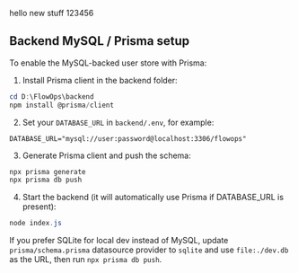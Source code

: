 hello new stuff 123456

## Backend MySQL / Prisma setup

To enable the MySQL-backed user store with Prisma:

1. Install Prisma client in the backend folder:

```powershell
cd D:\FlowOps\backend
npm install @prisma/client
```

2. Set your `DATABASE_URL` in `backend/.env`, for example:

```
DATABASE_URL="mysql://user:password@localhost:3306/flowops"
```

3. Generate Prisma client and push the schema:

```powershell
npx prisma generate
npx prisma db push
```

4. Start the backend (it will automatically use Prisma if DATABASE_URL is present):

```powershell
node index.js
```

If you prefer SQLite for local dev instead of MySQL, update `prisma/schema.prisma` datasource provider to `sqlite` and use `file:./dev.db` as the URL, then run `npx prisma db push`.
